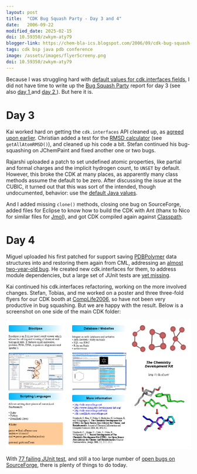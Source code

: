 ```yaml
---
layout: post
title:  "CDK Bug Squash Party - Day 3 and 4"
date:   2006-09-22
modified_date: 2025-02-15
doi: 10.59350/zwkym-aty79
blogger-link: https://chem-bla-ics.blogspot.com/2006/09/cdk-bug-squash-party-day-3-and-4.html
tags: cdk bsp java pdb conference
image: /assets/images/flyerScreeny.png
doi: 10.59350/zwkym-aty79
---
```


Because I was struggling hard with [default values for cdk.interfaces fields](http://sourceforge.net/mailarchive/forum.php?thread_id=30594266&forum_id=2178),
I did not have time to write up the [Bug Squash Party](http://wiki.cubic.uni-koeln.de/cdkwiki/doku.php?id=bsp200609) report for day 3 (see also
[day 1 <i class="fa-solid fa-recycle fa-xs"></i>](https://chem-bla-ics.linkedchemistry.info/2006/09/18/cdk-bug-squash-party-day-1.html) and
[day 2 <i class="fa-solid fa-recycle fa-xs"></i>](https://chem-bla-ics.linkedchemistry.info/2006/09/20/cdk-bug-squash-party-day-2.html)).
But here it is.

# Day 3

Kai worked hard on getting the `cdk.interfaces` API cleaned up, as [agreed upon earlier](http://wiki.cubic.uni-koeln.de/cdkwiki/doku.php?id=refactoringkernelclasses).
Christian added a test for the [RMSD calculator](http://cheminfo.informatics.indiana.edu/~rguha/code/java/nightly/api/org/openscience/cdk/geometry/GeometryTools.html)
(see `getAllAtomRMSD()`), and cleaned up his code a bit. Stefan continued his bug-squashing on JChemPaint and fixed another one or two bugs.

Rajarshi uploaded a patch to set undefined atomic properties, like partial and formal charges and the implicit hydrogen count, to `UNSET` by default.
However, this broke the CDK at many places, as apparently many class methods assume the default to be zero. After discussing the issue at the CUBIC,
it turned out that this was sort of the intended, though undocumented, behavior: use the [default Java values](http://java.sun.com/docs/books/tutorial/java/nutsandbolts/datatypes.html).

And I added missing `clone()` methods, closing one bug on SourceForge, added files for Eclipse to know how to build the CDK with Ant (thanx
to Nico for similar files for [Jmol](http://www.jmol.org/)), and got CDK compiled again against [Classpath](http://www.classpath.org/).

# Day 4

Miguel uploaded his first patched for support saving [PDBPolymer](http://cheminfo.informatics.indiana.edu/~rguha/code/java/nightly/api/org/openscience/cdk/protein/data/PDBPolymer.html)
data structures into and restoring them again from CML, addressing an [almost two-year-old bug](https://sourceforge.net/tracker/index.php?func=detail&aid=1085912&group_id=20024&atid=120024).
He created new cdk.interfaces for them, to address module dependencies, but a large set of JUnit tests are [yet missing](http://cheminfo.informatics.indiana.edu/~rguha/code/java/nightly/test/result-data.html).

Kai continued his cdk.interfaces refactoring, working on the more involved changes. Stefan, Tobias, and me worked on a poster and three three-fold
flyers for our CDK booth at [CompLife2006](http://www.inf.uni-konstanz.de/complife06/), so have not been very productive in bug squashing.
But we are happy with the result. Below is a screenshot on one side of the main CDK folder:

![](/assets/images/flyerScreeny.png)

With [77 failing JUnit test](http://cheminfo.informatics.indiana.edu/~rguha/code/java/nightly/junitsummary.html), and still a too large number of
[open bugs on SourceForge](http://sourceforge.net/tracker/?atid=120024&group_id=20024&func=browse), there is plenty of things to do today.
